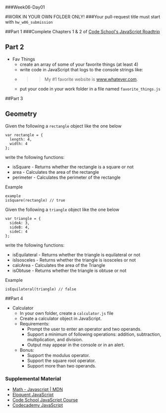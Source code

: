 ###Week06-Day01

#WORK IN YOUR OWN FOLDER ONLY!
###Your pull-request title must start with `hw_w06_submission`

##Part 1
###Complete Chapters 1 & 2 of [Code School's JavaScript Roadtrip](https://www.codeschool.com/courses/javascript-road-trip-part-1)

## Part 2
- Fav Things
  - create an array of some of your favorite things (at least 4)
  - write code in JavaScript that logs to the console strings like:
  - >> My #1 favorite website is www.whatever.com.
  - put your code in your work folder in a file named `favorite_things.js`

##Part 3
## Geometry

Given the following a `rectangle` object like the one below

```
var rectangle = {
  length: 4,
  width: 4
};
```

write the following functions:

* isSquare - Returns whether the rectangle is a square or not
* area - Calculates the area of the rectangle
* perimeter - Calculates the perimeter of the rectangle

Example

```
example
isSquare(rectangle) // true
```

Given the following a `triangle` object like the one below

```
var triangle = {
  sideA: 3,
  sideB: 4,
  sideC: 4
};
```

write the following functions:

* isEquilateral - Returns whether the triangle is equilateral or not
* isIsosceles - Returns whether the triangle is isosceles or not
* calcArea - Calculates the area of the Triangle
* isObtuse - Returns whether the triangle is obtuse or not

Example
```
isEquilateral(triangle) // false
```

##Part 4
- Calculator
  - In your own folder, create a `calculator.js` file
  - Create a calculator object in JavaScript.
  - Requirements:
    - Prompt the user to enter an operator and two operands.
    - Support a minimum of following operations: addition, subtraction, multiplication, and division.
    - Output may appear in the console or in an alert.
  - Bonus:
    - Support the modulus operator.
    - Support the square root operator.
    - Support more than two operands.


### Supplemental Material
* [Math - Javascript | MDN](https://developer.mozilla.org/en-US/docs/Web/JavaScript/Reference/Global_Objects/Math)
* [Eloquent JavaScript](http://eloquentjavascript.net/)
* [Code School JavaScript Course](https://www.codeschool.com/courses/javascript-road-trip-part-1)
* [Codecademy JavaScript](http://www.codecademy.com/tracks/javascript)
